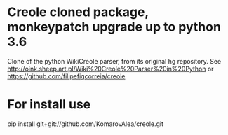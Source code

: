 # Creole cloned package, monkeypatch upgrade up to python 3.6
Clone of the python WikiCreole parser, from its original hg repository. 
See http://oink.sheep.art.pl/Wiki%20Creole%20Parser%20in%20Python
or https://github.com/filipefigcorreia/creole

# For install use
pip install git+git://github.com/KomarovAlea/creole.git

